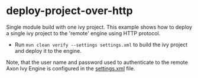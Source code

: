 # deploy-project-over-http
Single module build with one ivy project. This example shows how to deploy a single ivy project to the 'remote' engine using HTTP protocol.

- Run `mvn clean verify --settings settings.xml` to build the ivy project and deploy it to the engine.

Note, that the user name and password used to authenticate to the remote Axon Ivy Engine is configured in the [settings.xml](settings.xml) file.
